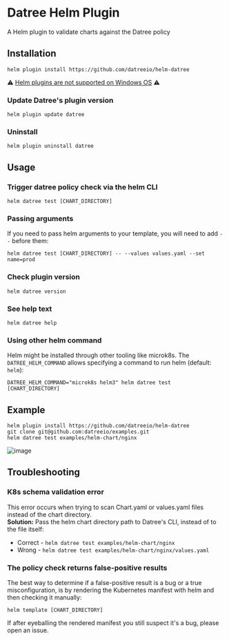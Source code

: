 # Datree Helm Plugin

A Helm plugin to validate charts against the Datree policy  

## Installation
```
helm plugin install https://github.com/datreeio/helm-datree
```
⚠️ [Helm plugins are not supported on Windows OS](https://github.com/helm/helm/issues/7117) ⚠️
</br>

### Update Datree's plugin version
```
helm plugin update datree
```
### Uninstall
```
helm plugin uninstall datree
```

## Usage

### Trigger datree policy check via the helm CLI
```
helm datree test [CHART_DIRECTORY]
```

### Passing arguments
If you need to pass helm arguments to your template, you will need to add `--` before them:
```
helm datree test [CHART_DIRECTORY] -- --values values.yaml --set name=prod
```

### Check plugin version
```
helm datree version
```

### See help text
```
helm datree help
```

### Using other helm command
Helm might be installed through other tooling like microk8s. The `DATREE_HELM_COMMAND` allows specifying a command to run helm (default: `helm`):
```
DATREE_HELM_COMMAND="microk8s helm3" helm datree test [CHART_DIRECTORY]
```

## Example

```
helm plugin install https://github.com/datreeio/helm-datree
git clone git@github.com:datreeio/examples.git
helm datree test examples/helm-chart/nginx
```

![image](https://user-images.githubusercontent.com/19731161/131975552-b66a84f8-5aa9-4d70-a08e-aae97aa76116.png)


## Troubleshooting
### K8s schema validation error
This error occurs when trying to scan Chart.yaml or values.yaml files instead of the chart directory.  
**Solution:** Pass the helm chart directory path to Datree's CLI, instead of to the file itself:  
* Correct - `helm datree test examples/helm-chart/nginx`
* Wrong - `helm datree test examples/helm-chart/nginx/values.yaml`

### The policy check returns false-positive results
The best way to determine if a false-positive result is a bug or a true misconfiguration, is by rendering the Kubernetes manifest with helm and then checking it manually:
```
helm template [CHART_DIRECTORY]
```
If after eyeballing the rendered manifest you still suspect it's a bug, please open an issue. 
